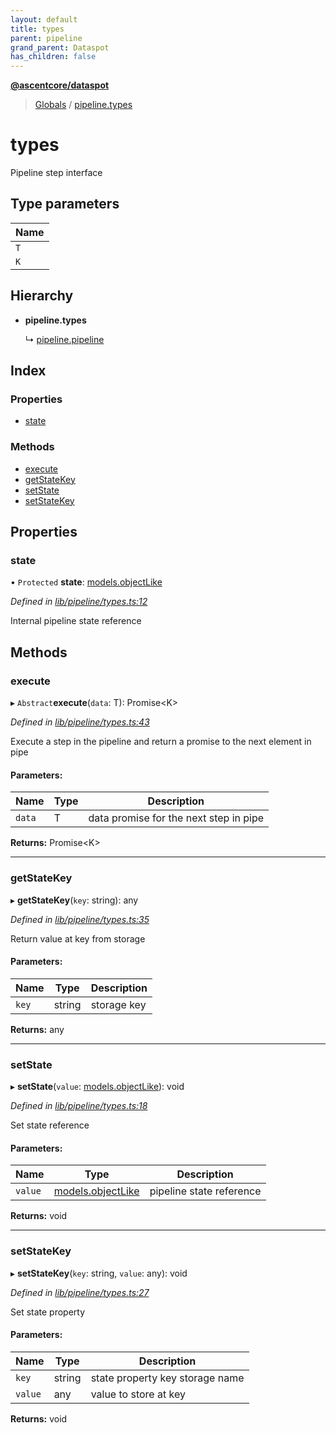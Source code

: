 ```yaml
---
layout: default
title: types
parent: pipeline
grand_parent: Dataspot
has_children: false
---
```


**[@ascentcore/dataspot](../README.md)**

> [Globals](../globals.md) / [pipeline.types](pipeline_types)

# types

Pipeline step interface

## Type parameters

Name |
------ |
`T` |
`K` |

## Hierarchy

* **pipeline.types**

  ↳ [pipeline.pipeline](pipeline_pipeline)

## Index

### Properties

* [state](pipeline_types#state)

### Methods

* [execute](pipeline_types#execute)
* [getStateKey](pipeline_types#getstatekey)
* [setState](pipeline_types#setstate)
* [setStateKey](pipeline_types#setstatekey)

## Properties

### state

• `Protected` **state**: [models.objectLike](../interfaces/models_objectlike)

*Defined in [lib/pipeline/types.ts:12](https://github.com/ascentcore/dataspot/blob/7114653/lib/pipeline/types.ts#L12)*

Internal pipeline state reference

## Methods

### execute

▸ `Abstract`**execute**(`data`: T): Promise\<K>

*Defined in [lib/pipeline/types.ts:43](https://github.com/ascentcore/dataspot/blob/7114653/lib/pipeline/types.ts#L43)*

Execute a step in the pipeline and return a promise to the next element in pipe

#### Parameters:

Name | Type | Description |
------ | ------ | ------ |
`data` | T | data promise for the next step in pipe  |

**Returns:** Promise\<K>

___

### getStateKey

▸ **getStateKey**(`key`: string): any

*Defined in [lib/pipeline/types.ts:35](https://github.com/ascentcore/dataspot/blob/7114653/lib/pipeline/types.ts#L35)*

Return value at key from storage

#### Parameters:

Name | Type | Description |
------ | ------ | ------ |
`key` | string | storage key  |

**Returns:** any

___

### setState

▸ **setState**(`value`: [models.objectLike](../interfaces/models_objectlike)): void

*Defined in [lib/pipeline/types.ts:18](https://github.com/ascentcore/dataspot/blob/7114653/lib/pipeline/types.ts#L18)*

Set state reference

#### Parameters:

Name | Type | Description |
------ | ------ | ------ |
`value` | [models.objectLike](../interfaces/models_objectlike) | pipeline state reference  |

**Returns:** void

___

### setStateKey

▸ **setStateKey**(`key`: string, `value`: any): void

*Defined in [lib/pipeline/types.ts:27](https://github.com/ascentcore/dataspot/blob/7114653/lib/pipeline/types.ts#L27)*

Set state property

#### Parameters:

Name | Type | Description |
------ | ------ | ------ |
`key` | string | state property key storage name |
`value` | any | value to store at key  |

**Returns:** void
